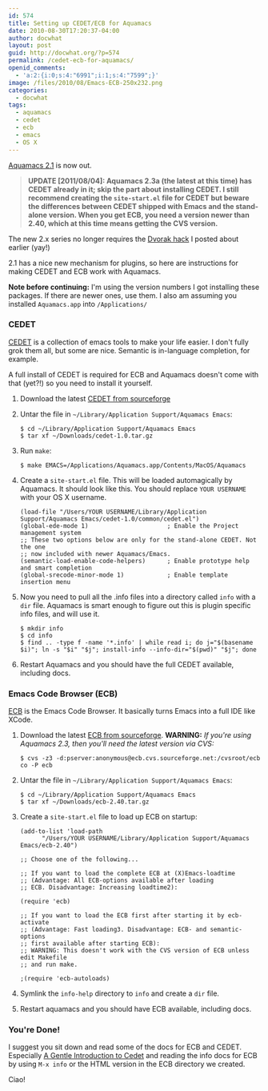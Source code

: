 ```yaml
---
id: 574
title: Setting up CEDET/ECB for Aquamacs
date: 2010-08-30T17:20:37-04:00
author: docwhat
layout: post
guid: http://docwhat.org/?p=574
permalink: /cedet-ecb-for-aquamacs/
openid_comments:
  - 'a:2:{i:0;s:4:"6991";i:1;s:4:"7599";}'
image: /files/2010/08/Emacs-ECB-250x232.png
categories:
  - docwhat
tags:
  - aquamacs
  - cedet
  - ecb
  - emacs
  - OS X
---
```

[Aquamacs 2.1](http://aquamacs.org/) is now out.

> **UPDATE \[2011/08/04\]: Aquamacs 2.3a (the latest at this time) has
> CEDET already in it; skip the part about installing CEDET. I still
> recommend creating the `site-start.el` file for CEDET but beware the
> differences between CEDET shipped with Emacs and the stand-alone
> version. When you get ECB, you need a version newer than 2.40, which
> at this time means getting the CVS version.**

The new 2.x series no longer requires the [Dvorak
hack](/aquamacs-vs-dvorak-qwerty-layout) I posted about earlier (yay!)

2.1 has a nice new mechanism for plugins, so here are instructions for
making CEDET and ECB work with Aquamacs.

**Note before continuing:** I'm using the version numbers I got
installing these packages. If there are newer ones, use them. I also am
assuming you installed `Aquamacs.app` into `/Applications/`

### CEDET

[CEDET](http://cedet.sourceforge.net/) is a collection of emacs tools to
make your life easier. I don't fully grok them all, but some are
nice. Semantic is in-language completion, for example.

A full install of CEDET is required for ECB and Aquamacs doesn't come
with that (yet?!) so you need to install it yourself.

1.  Download the latest [CEDET from
    sourceforge](https://sourceforge.net/projects/cedet/files/)
2.  Untar the file in `~/Library/Application Support/Aquamacs Emacs`:

    ``` shell_session
    $ cd ~/Library/Application Support/Aquamacs Emacs
    $ tar xf ~/Downloads/cedet-1.0.tar.gz
    ```

3.  Run `make`:

    ``` shell_session
    $ make EMACS=/Applications/Aquamacs.app/Contents/MacOS/Aquamacs
    ```

4.  Create a `site-start.el` file. This will be loaded automagically by
    Aquamacs. It should look like this. You should replace
    `YOUR USERNAME` with your OS X username.

    ``` elisp
    (load-file "/Users/YOUR USERNAME/Library/Application Support/Aquamacs Emacs/cedet-1.0/common/cedet.el")
    (global-ede-mode 1)                      ; Enable the Project management system
    ;; These two options below are only for the stand-alone CEDET. Not the one
    ;; now included with newer Aquamacs/Emacs.
    (semantic-load-enable-code-helpers)      ; Enable prototype help and smart completion
    (global-srecode-minor-mode 1)            ; Enable template insertion menu
    ```

5.  Now you need to pull all the .info files into a directory called
    `info` with a `dir` file. Aquamacs is smart enough to figure out
    this is plugin specific info files, and will use it.

    ``` console
    $ mkdir info
    $ cd info
    $ find .. -type f -name '*.info' | while read i; do j="$(basename $i)"; ln -s "$i" "$j"; install-info --info-dir="$(pwd)" "$j"; done
    ```

6.  Restart Aquamacs and you should have the full CEDET available,
    including docs.

### Emacs Code Browser (ECB)

[ECB](http://ecb.sourceforge.net/) is the Emacs Code Browser. It
basically turns Emacs into a full IDE like XCode.

1.  Download the latest [ECB from
    sourceforge](https://sourceforge.net/projects/ecb/files/).
    **WARNING:** *If you're using Aquamacs 2.3, then you'll need the
    latest version via CVS:*

    ``` shell_session
    $ cvs -z3 -d:pserver:anonymous@ecb.cvs.sourceforge.net:/cvsroot/ecb co -P ecb
    ```

2.  Untar the file in `~/Library/Application Support/Aquamacs Emacs`:

    ``` shell_session
    $ cd ~/Library/Application Support/Aquamacs Emacs
    $ tar xf ~/Downloads/ecb-2.40.tar.gz
    ```

3.  Create a `site-start.el` file to load up ECB on startup:

    ``` elisp
    (add-to-list 'load-path
          "/Users/YOUR USERNAME/Library/Application Support/Aquamacs Emacs/ecb-2.40")

    ;; Choose one of the following...

    ;; If you want to load the complete ECB at (X)Emacs-loadtime
    ;; (Advantage: All ECB-options available after loading
    ;; ECB. Disadvantage: Increasing loadtime2):

    (require 'ecb)

    ;; If you want to load the ECB first after starting it by ecb-activate
    ;; (Advantage: Fast loading3. Disadvantage: ECB- and semantic-options
    ;; first available after starting ECB):
    ;; WARNING: This doesn't work with the CVS version of ECB unless edit Makefile
    ;; and run make.

    ;(require 'ecb-autoloads)
    ```

4.  Symlink the `info-help` directory to `info` and create a `dir` file.
5.  Restart aquamacs and you should have ECB available, including docs.

### You're Done!

I suggest you sit down and read some of the docs for ECB and CEDET.
Especially [A Gentle Introduction to
Cedet](http://alexott.net/en/writings/emacs-devenv/EmacsCedet.html) and
reading the info docs for ECB by using `M-x info` or the HTML version in
the ECB directory we created.

Ciao!
